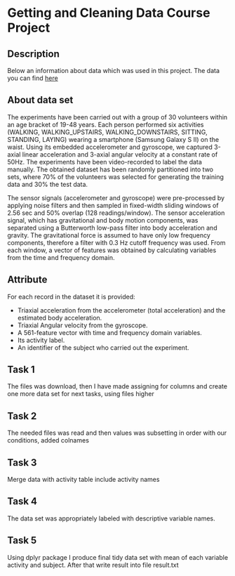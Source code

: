 # Getting and Cleaning Data Course Project

## Description
Below an information about data which was used in this project. The data you can find <a href=http://archive.ics.uci.edu/ml/datasets/Human+Activity+Recognition+Using+Smartphones>here</a>
 
 ## About data set
The experiments have been carried out with a group of 30 volunteers within an age bracket of 19-48 years. Each person performed six activities (WALKING, WALKING_UPSTAIRS, WALKING_DOWNSTAIRS, SITTING, STANDING, LAYING) wearing a smartphone (Samsung Galaxy S II) on the waist. Using its embedded accelerometer and gyroscope, we captured 3-axial linear acceleration and 3-axial angular velocity at a constant rate of 50Hz. The experiments have been video-recorded to label the data manually. The obtained dataset has been randomly partitioned into two sets, where 70% of the volunteers was selected for generating the training data and 30% the test data. 

The sensor signals (accelerometer and gyroscope) were pre-processed by applying noise filters and then sampled in fixed-width sliding windows of 2.56 sec and 50% overlap (128 readings/window). The sensor acceleration signal, which has gravitational and body motion components, was separated using a Butterworth low-pass filter into body acceleration and gravity. The gravitational force is assumed to have only low frequency components, therefore a filter with 0.3 Hz cutoff frequency was used. From each window, a vector of features was obtained by calculating variables from the time and frequency domain.

 ## Attribute

For each record in the dataset it is provided: 
- Triaxial acceleration from the accelerometer (total acceleration) and the estimated body acceleration. 
- Triaxial Angular velocity from the gyroscope. 
- A 561-feature vector with time and frequency domain variables. 
- Its activity label. 
- An identifier of the subject who carried out the experiment.

## Task 1

The files was download, then I have made assigning for columns and create one more data set for next tasks, using files higher

## Task 2

The needed files was read and  then values was subsetting in order with our conditions, added colnames

## Task 3

Merge data with activity table include activity names

## Task 4

The data set was appropriately labeled with descriptive variable names.

## Task 5

Using dplyr package I produce final tidy data set with mean of each variable activity and subject.
After that write result into file result.txt

